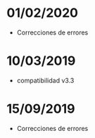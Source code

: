 # 01/02/2020

- Correcciones de errores

# 10/03/2019

- compatibilidad v3.3

# 15/09/2019

- Correcciones de errores
